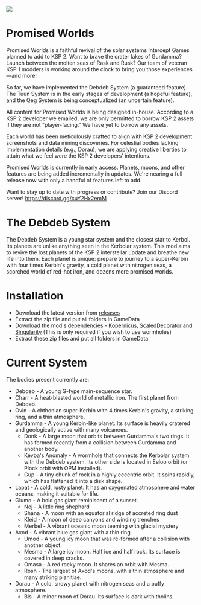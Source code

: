 ![](https://i.imgur.com/pngo3JN.png)
# Promised Worlds
Promised Worlds is a faithful revival of the solar systems Intercept Games planned to add to KSP 2. Want to brave the crater lakes of Gurdamma? Launch between the molten seas of Rask and Rusk? Our team of veteran KSP 1 modders is working around the clock to bring you those experiences—and more!

So far, we have implemented the Debdeb System (a guaranteed feature). The Tuun System is in the early stages of development (a hopeful feature), and the Qeg System is being conceptualized (an uncertain feature).

All content for Promised Worlds is being designed in-house. According to a KSP 2 developer we emailed, we are only permitted to borrow KSP 2 assets if they are not "player-facing." We have yet to borrow any assets. 

Each world has been meticulously crafted to align with KSP 2 development screenshots and data mining discoveries. For celestial bodies lacking implementation details (e.g., Dorau), we are applying creative liberties to attain what we feel were the KSP 2 developers' intentions.

Promised Worlds is currently in early access. Planets, moons, and other features are being added incrementally in updates. We're nearing a full release now with only a handful of features left to add. 

Want to stay up to date with progress or contribute? Join our Discord server! https://discord.gg/cuY2Hx2emM

# The Debdeb System
The Debdeb System is a young star system and the closest star to Kerbol. Its planets are unlike anything seen in the Kerbolar system. This mod aims to revive the lost planets of the KSP 2 interstellar update and breathe new life into them. Each planet is unique: prepare to journey to a super-Kerbin with four times Kerbin's gravity, a cold planet with nitrogen seas, a scorched world of red-hot iron, and dozens more promised worlds.

# Installation
- Download the latest version from [releases](https://github.com/Constructalor/DebdebSystem/releases)
- Extract the zip file and put all folders in GameData
- Download the mod's dependencies - [Kopernicus](https://github.com/kopernicus/kopernicus/releases), [ScaledDecorator](https://github.com/Sushutt/ScaledDecorator/releases) and [Singularity](https://forum.kerbalspaceprogram.com/topic/193709-wip18x-112x-singularity-black-hole-shaders/) (This is only required if you wish to use wormholes)
- Extract these zip files and put all folders in GameData

# Current System
The bodies present currently are:
- Debdeb - A young G-type main-sequence star.
- Charr - A heat-blasted world of metallic iron. The first planet from Debdeb.
- Ovin - A chthonian super-Kerbin with 4 times Kerbin's gravity, a striking ring, and a thin atmosphere.
- Gurdamma - A young Kerbin-like planet. Its surface is heavily cratered and geologically active with many volcanoes.
  - Donk - A large moon that orbits between Gurdamma's two rings. It has formed recently from a collision between Gurdamma and another body.
  - Kevba's Anomaly - A wormhole that connects the Kerbolar system with the Debdeb system. Its other side is located in Eeloo orbit (or Plock orbit with OPM installed).
  - Gup - A tiny chunk of rock in a highly eccentric orbit. It spins rapidly, which has flattened it into a disk shape.
- Lapat - A cold, rusty planet. It has an oxygenated atmosphere and water oceans, making it suitable for life.
- Glumo - A bold gas giant reminiscent of a sunset.
  - Noj - A little ring shephard
  - Shana - A moon with an equatorial ridge of accreted ring dust
  - Kleid - A moon of deep canyons and winding trenches
  - Merbel - A vibrant oceanic moon teeming with glacial mystery
- Axod - A vibrant blue gas giant with a thin ring.
  - Umod - A young icy moon that was re-formed after a collision with another object.
  - Mesma - A large icy moon. Half ice and half rock. Its surface is covered in deep cracks.
  - Omasa - A red rocky moon. It shares an orbit with Mesma.
  - Rosh - The largest of Axod's moons, with a thin atmosphere and many striking planitiae.
- Dorau - A cold, snowy planet with nitrogen seas and a puffy atmosphere.
  - Bis - A minor moon of Dorau. Its surface is dark with tholins.
